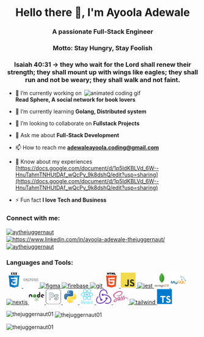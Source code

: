 <h1 align="center">Hello there 👋, I'm Ayoola Adewale</h1>
<h3 align="center">A passionate Full-Stack Engineer</h3>

<h3 align="center">Motto: Stay Hungry, Stay Foolish</h3>
<h3 align="center">Isaiah 40:31 -> they who wait for the Lord shall renew their strength; they shall mount up with wings like eagles; they shall run and not be weary; they shall walk and not faint.</h3>

<img src="https://media.tenor.com/2uyENRmiUt0AAAAC/coding.gif" width='300' align="right" alt="animated coding gif" display="block" />


- 🔭 I’m currently working on **Read Sphere, A social network for book lovers**

- 🌱 I’m currently learning **Golang, Distributed system**

- 👯 I’m looking to collaborate on **Fullstack Projects**

- 💬 Ask me about **Full-Stack Development**

- 📫 How to reach me **adewaleayoola.coding@gmail.com**

- 📄 Know about my experiences [https://docs.google.com/document/d/1p5ldKBLVd_6W--HnuTahmTNHUtDAf_wQcPy_9k8dshQ/edit?usp=sharing](https://docs.google.com/document/d/1p5ldKBLVd_6W--HnuTahmTNHUtDAf_wQcPy_9k8dshQ/edit?usp=sharing)

- ⚡ Fun fact **I love Tech and Business**

<h3 align="left">Connect with me:</h3>
<p align="left">
<a href="https://twitter.com/aythejuggernaut" target="blank"><img align="center" src="https://raw.githubusercontent.com/rahuldkjain/github-profile-readme-generator/master/src/images/icons/Social/twitter.svg" alt="aythejuggernaut" height="30" width="40" /></a>
<a href="https://linkedin.com/in/https://www.linkedin.com/in/ayoola-adewale-thejuggernaut/" target="blank"><img align="center" src="https://raw.githubusercontent.com/rahuldkjain/github-profile-readme-generator/master/src/images/icons/Social/linked-in-alt.svg" alt="https://www.linkedin.com/in/ayoola-adewale-thejuggernaut/" height="30" width="40" /></a>
<a href="https://instagram.com/aythejuggernaut" target="blank"><img align="center" src="https://raw.githubusercontent.com/rahuldkjain/github-profile-readme-generator/master/src/images/icons/Social/instagram.svg" alt="aythejuggernaut" height="30" width="40" /></a>
</p>

<h3 align="left">Languages and Tools:</h3>
<p align="left"> <a href="https://www.w3schools.com/css/" target="_blank" rel="noreferrer"> <img src="https://raw.githubusercontent.com/devicons/devicon/master/icons/css3/css3-original-wordmark.svg" alt="css3" width="40" height="40"/> </a> <a href="https://expressjs.com" target="_blank" rel="noreferrer"> <img src="https://raw.githubusercontent.com/devicons/devicon/master/icons/express/express-original-wordmark.svg" alt="express" width="40" height="40"/> </a> <a href="https://www.figma.com/" target="_blank" rel="noreferrer"> <img src="https://www.vectorlogo.zone/logos/figma/figma-icon.svg" alt="figma" width="40" height="40"/> </a> <a href="https://firebase.google.com/" target="_blank" rel="noreferrer"> <img src="https://www.vectorlogo.zone/logos/firebase/firebase-icon.svg" alt="firebase" width="40" height="40"/> </a> <a href="https://git-scm.com/" target="_blank" rel="noreferrer"> <img src="https://www.vectorlogo.zone/logos/git-scm/git-scm-icon.svg" alt="git" width="40" height="40"/> </a> <a href="https://www.w3.org/html/" target="_blank" rel="noreferrer"> <img src="https://raw.githubusercontent.com/devicons/devicon/master/icons/html5/html5-original-wordmark.svg" alt="html5" width="40" height="40"/> </a> <a href="https://developer.mozilla.org/en-US/docs/Web/JavaScript" target="_blank" rel="noreferrer"> <img src="https://raw.githubusercontent.com/devicons/devicon/master/icons/javascript/javascript-original.svg" alt="javascript" width="40" height="40"/> </a> <a href="https://jestjs.io" target="_blank" rel="noreferrer"> <img src="https://www.vectorlogo.zone/logos/jestjsio/jestjsio-icon.svg" alt="jest" width="40" height="40"/> </a> <a href="https://www.mongodb.com/" target="_blank" rel="noreferrer"> <img src="https://raw.githubusercontent.com/devicons/devicon/master/icons/mongodb/mongodb-original-wordmark.svg" alt="mongodb" width="40" height="40"/> </a> <a href="https://www.mysql.com/" target="_blank" rel="noreferrer"> <img src="https://raw.githubusercontent.com/devicons/devicon/master/icons/mysql/mysql-original-wordmark.svg" alt="mysql" width="40" height="40"/> </a> <a href="https://nextjs.org/" target="_blank" rel="noreferrer"> <img src="https://cdn.worldvectorlogo.com/logos/nextjs-2.svg" alt="nextjs" width="40" height="40"/> </a> <a href="https://nodejs.org" target="_blank" rel="noreferrer"> <img src="https://raw.githubusercontent.com/devicons/devicon/master/icons/nodejs/nodejs-original-wordmark.svg" alt="nodejs" width="40" height="40"/> </a> <a href="https://www.photoshop.com/en" target="_blank" rel="noreferrer"> <img src="https://raw.githubusercontent.com/devicons/devicon/master/icons/photoshop/photoshop-line.svg" alt="photoshop" width="40" height="40"/> </a> <a href="https://www.python.org" target="_blank" rel="noreferrer"> <img src="https://raw.githubusercontent.com/devicons/devicon/master/icons/python/python-original.svg" alt="python" width="40" height="40"/> </a> <a href="https://reactjs.org/" target="_blank" rel="noreferrer"> <img src="https://raw.githubusercontent.com/devicons/devicon/master/icons/react/react-original-wordmark.svg" alt="react" width="40" height="40"/> </a> <a href="https://redux.js.org" target="_blank" rel="noreferrer"> <img src="https://raw.githubusercontent.com/devicons/devicon/master/icons/redux/redux-original.svg" alt="redux" width="40" height="40"/> </a> <a href="https://sass-lang.com" target="_blank" rel="noreferrer"> <img src="https://raw.githubusercontent.com/devicons/devicon/master/icons/sass/sass-original.svg" alt="sass" width="40" height="40"/> </a> <a href="https://tailwindcss.com/" target="_blank" rel="noreferrer"> <img src="https://www.vectorlogo.zone/logos/tailwindcss/tailwindcss-icon.svg" alt="tailwind" width="40" height="40"/> </a> <a href="https://www.typescriptlang.org/" target="_blank" rel="noreferrer"> <img src="https://raw.githubusercontent.com/devicons/devicon/master/icons/typescript/typescript-original.svg" alt="typescript" width="40" height="40"/> </a> </p>

<p><img align="left" src="https://github-readme-stats.vercel.app/api/top-langs?username=thejuggernaut01&show_icons=true&locale=en&layout=compact" alt="thejuggernaut01" /></p>

<p>&nbsp;<img align="center" src="https://github-readme-stats.vercel.app/api?username=thejuggernaut01&show_icons=true&locale=en" alt="thejuggernaut01" /></p>

<p><img align="center" src="https://github-readme-streak-stats.herokuapp.com/?user=thejuggernaut01&" alt="thejuggernaut01" /></p>
